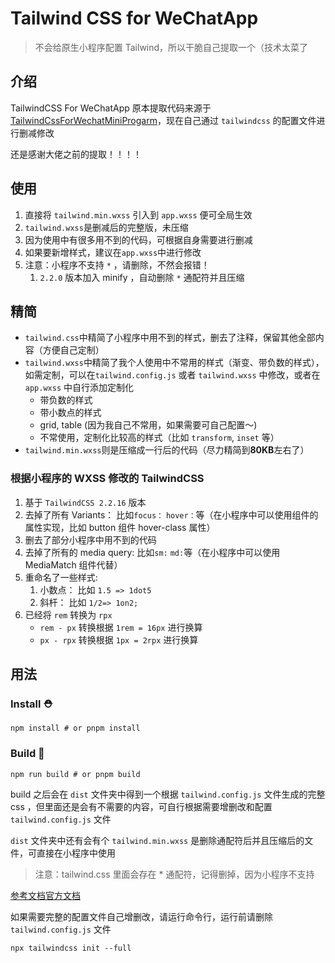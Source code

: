 # Tailwind CSS for WeChatApp

> 不会给原生小程序配置 Tailwind，所以干脆自己提取一个（技术太菜了

## 介绍

TailwindCSS For WeChatApp 原本提取代码来源于[TailwindCssForWechatMiniProgarm](https://github.com/pialin/TailwindCssForWechatMiniProgarm)，现在自己通过 `tailwindcss` 的配置文件进行删减修改

还是感谢大佬之前的提取！！！！

## 使用

1. 直接将 `tailwind.min.wxss` 引入到 `app.wxss` 便可全局生效
2. `tailwind.wxss`是删减后的完整版，未压缩
3. 因为使用中有很多用不到的代码，可根据自身需要进行删减
4. 如果要新增样式，建议在`app.wxss`中进行修改
5. 注意：小程序不支持 `*` ，请删除，不然会报错！
   1. `2.2.0` 版本加入 minify ，自动删除 `*` 通配符并且压缩

## 精简

- `tailwind.css`中精简了小程序中用不到的样式，删去了注释，保留其他全部内容（方便自己定制）
- `tailwind.wxss`中精简了我个人使用中不常用的样式（渐变、带负数的样式），如需定制，可以在`tailwind.config.js` 或者 `tailwind.wxss` 中修改，或者在 `app.wxss` 中自行添加定制化
  - 带负数的样式
  - 带小数点的样式
  - grid, table (因为我自己不常用，如果需要可自己配置～)
  - 不常使用，定制化比较高的样式（比如 `transform`, `inset` 等）
- `tailwind.min.wxss`则是压缩成一行后的代码（尽力精简到**80KB**左右了）

### 根据小程序的 WXSS 修改的 TailwindCSS

1. 基于 `TailwindCSS 2.2.16` 版本
2. 去掉了所有 Variants： 比如`focus：` `hover：`等（在小程序中可以使用组件的属性实现，比如 button 组件 hover-class 属性）
3. 删去了部分小程序中用不到的代码
4. 去掉了所有的 media query: 比如`sm:` `md:`等（在小程序中可以使用 MediaMatch 组件代替）
5. 重命名了一些样式:
   1. 小数点： 比如 `1.5 => 1dot5`
   2. 斜杆： 比如 `1/2=> 1on2;`
6. 已经将 `rem` 转换为 `rpx`
   - `rem - px` 转换根据 `1rem = 16px` 进行换算
   - `px - rpx` 转换根据 `1px = 2rpx` 进行换算

## 用法

### Install ⛑️

```shell
npm install # or pnpm install
```

### Build 🔧

```shell
npm run build # or pnpm build
```

build 之后会在 `dist` 文件夹中得到一个根据 `tailwind.config.js` 文件生成的完整 css ，但里面还是会有不需要的内容，可自行根据需要增删改和配置 `tailwind.config.js` 文件

`dist` 文件夹中还有会有个 `tailwind.min.wxss` 是删除通配符后并且压缩后的文件，可直接在小程序中使用

> 注意：tailwind.css 里面会存在 \* 通配符，记得删掉，因为小程序不支持

[参考文档官方文档](https://tailwindcss.com/docs/configuration)

如果需要完整的配置文件自己增删改，请运行命令行，运行前请删除 `tailwind.config.js` 文件

```shell
npx tailwindcss init --full
```
